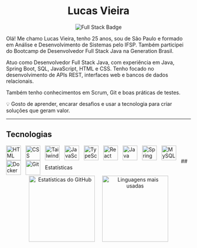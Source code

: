 <h1 align="center">Lucas Vieira</h1>

<p align="center">
  <img src="https://img.shields.io/badge/Desenvolvedor%20Full%20Stack-007ACC?style=for-the-badge&logoColor=white" alt="Full Stack Badge"/>
</p>


Olá! Me chamo Lucas Vieira, tenho 25 anos, sou de São Paulo e formado em Análise e Desenvolvimento de Sistemas pelo IFSP. Também participei do Bootcamp de Desenvolvedor Full Stack Java na Generation Brasil.

Atuo como Desenvolvedor Full Stack Java, com experiência em Java, Spring Boot, SQL, JavaScript, HTML e CSS. Tenho focado no desenvolvimento de APIs REST, interfaces web e bancos de dados relacionais.

Também tenho conhecimentos em Scrum, Git e boas práticas de testes.

💡 Gosto de aprender, encarar desafios e usar a tecnologia para criar soluções que geram valor.

---
## Tecnologias 
<img 
    align="left" 
    alt="HTML"
    title="HTML" 
    width="40px" 
    style="padding-right: 10px;" 
    src="https://cdn.jsdelivr.net/gh/devicons/devicon@latest/icons/html5/html5-original.svg" 
/>
<img 
    align="left" 
    alt="CSS" 
    title="CSS"
    width="40px" 
    style="padding-right: 10px;" 
    src="https://cdn.jsdelivr.net/gh/devicons/devicon@latest/icons/css3/css3-original.svg" 
/>
<img 
    align="left" 
    alt="Tailwind" 
    title="Tailwind"
    width="40px" 
    style="padding-right: 10px;" 
    src="https://cdn.jsdelivr.net/gh/devicons/devicon@latest/icons/tailwindcss/tailwindcss-original.svg" 
/>
<img 
    align="left" 
    alt="JavaScript" 
    title="JavaScript"
    width="40px" 
    style="padding-right: 10px;" 
    src="https://cdn.jsdelivr.net/gh/devicons/devicon@latest/icons/javascript/javascript-original.svg" 
/>
<img 
    align="left" 
    alt="TypeScript"
    title="TypeScript" 
    width="40px" 
    style="padding-right: 10px;" 
    src="https://cdn.jsdelivr.net/gh/devicons/devicon@latest/icons/typescript/typescript-original.svg" 
/>
<img 
    align="left" 
    alt="React"
    title="React" 
    width="40px" 
    style="padding-right: 10px;" 
    src="https://cdn.jsdelivr.net/gh/devicons/devicon@latest/icons/react/react-original.svg" 
/>
<img 
    align="left" 
    alt="Java" 
    title="Java"
    width="40px" 
    style="padding-right: 10px;" 
    src="https://cdn.jsdelivr.net/gh/devicons/devicon@latest/icons/java/java-original-wordmark.svg" 
/>
<img 
    align="left" 
    alt="Spring"
    title="Spring" 
    width="40px" 
    style="padding-right: 10px;" 
    src="https://cdn.jsdelivr.net/gh/devicons/devicon@latest/icons/spring/spring-original.svg"
/>
<img 
    align="left" 
    alt="MySQL" 
    title="MySQL"
    width="40px" 
    style="padding-right: 10px;" 
    src="https://cdn.jsdelivr.net/gh/devicons/devicon@latest/icons/mysql/mysql-original.svg" 
/>
<img 
    align="left" 
    alt="Docker" 
    title="Docker"
    width="40px" 
    style="padding-right: 10px;" 
    src="https://cdn.jsdelivr.net/gh/devicons/devicon@latest/icons/mysql/mysql-original.svg" 
/>
<img 
    align="left" 
    alt="Git" 
    title="Git"
    width="40px" 
    style="padding-right: 10px;" 
    src="https://cdn.jsdelivr.net/gh/devicons/devicon@latest/icons/git/git-original.svg" 
/>

</br> 
</br>
## Estatísticas

<p align="center">
  <img 
    alt="Estatísticas do GitHub" 
    src="https://github-readme-stats.vercel.app/api?username=Lucas-Viesan&show_icons=true&theme=onedark&include_all_commits=true&locale=pt-br" 
    height="180"
  />
  &nbsp;&nbsp;&nbsp;
  <img 
    alt="Linguagens mais usadas" 
    src="https://github-readme-stats.vercel.app/api/top-langs/?username=Lucas-Viesan&theme=onedark&layout=compact&custom_title=Tecnologias&langs_count=9" 
    height="180"
  />
</p>



